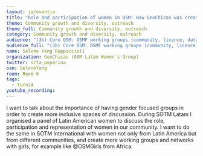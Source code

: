 ```yaml
---
layout: ja/eventja
title: "Role and participation of women in OSM: How GeoChicas was created"
theme: Community growth and diversity, outreach
theme_full: Community growth and diversity, outreach
category: Community growth and diversity, outreach
audience: "(3b) Core OSM: OSMF working groups (community, licence, data...)"
audience_full: "(3b) Core OSM: OSMF working groups (community, licence, data...)"
name: Selene Yang Rappaccioli
organization: GeoChicas (OSM Latam Women's Group)
twitter: srta_peperina
osm: SeleneYang
room: Room 6
tags:
  - turn24
youtube_recording:
---
```

I want to talk about the importance of having gender focused groups in order to create more inclusive spaces of discussion. During SOTM Latam I organised a panel of Latin American women to discuss the role, participation and representation of women in our community. I want to do the same in SOTM International with women not only from Latin America but from different communities, and create more working groups and networks with girls, for example like @OSMGirls from Africa. 

